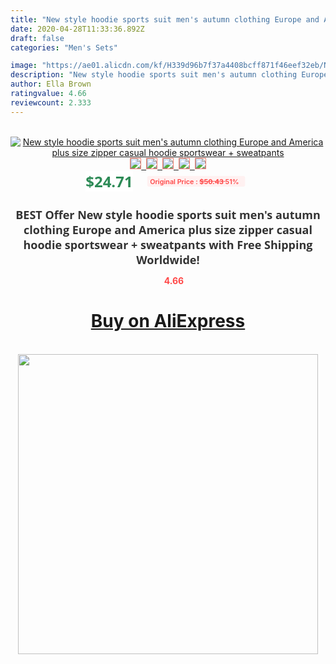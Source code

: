 ```yaml
---
title: "New style hoodie sports suit men's autumn clothing Europe and America plus size zipper casual hoodie sportswear + sweatpants"
date: 2020-04-28T11:33:36.892Z
draft: false
categories: "Men's Sets"

image: "https://ae01.alicdn.com/kf/H339d96b7f37a4408bcff871f46eef32eb/New-style-hoodie-sports-suit-men-s-autumn-clothing-Europe-and-America-plus-size-zipper-casual.jpg"
description: "New style hoodie sports suit men's autumn clothing Europe and America plus size zipper casual hoodie sportswear + sweatpants"
author: Ella Brown
ratingvalue: 4.66
reviewcount: 2.333
---
```

<br>
<div style="text-align: center;">
<a href="https://s.click.aliexpress.com/e/_AaqgL7" target="_blank" rel="nofollow noopener noreferrer"><img alt="New style hoodie sports suit men's autumn clothing Europe and America plus size zipper casual hoodie sportswear + sweatpants" class="magnifier-image" src="https://ae01.alicdn.com/kf/H339d96b7f37a4408bcff871f46eef32eb/New-style-hoodie-sports-suit-men-s-autumn-clothing-Europe-and-America-plus-size-zipper-casual.jpg_640x640.jpg">
<br>
<img style="border:1px solid salmon" src="https://ae01.alicdn.com/kf/H339d96b7f37a4408bcff871f46eef32eb/New-style-hoodie-sports-suit-men-s-autumn-clothing-Europe-and-America-plus-size-zipper-casual.jpg_120x120.jpg">&nbsp;&nbsp;<img style="border:1px solid salmon" src="https://ae01.alicdn.com/kf/H3b2e2b741a184af69f654cdcfc502b10W/New-style-hoodie-sports-suit-men-s-autumn-clothing-Europe-and-America-plus-size-zipper-casual.jpg_120x120.jpg">&nbsp;&nbsp;<img style="border:1px solid salmon" src="https://ae01.alicdn.com/kf/He9bf171ed9b44dce8713129bdd85efdcz/New-style-hoodie-sports-suit-men-s-autumn-clothing-Europe-and-America-plus-size-zipper-casual.jpg_120x120.jpg">&nbsp;&nbsp;<img style="border:1px solid salmon" src="https://ae01.alicdn.com/kf/H20615fb3d3f64f4ea95371b99db3f54fd/New-style-hoodie-sports-suit-men-s-autumn-clothing-Europe-and-America-plus-size-zipper-casual.jpg_120x120.jpg">&nbsp;&nbsp;<img style="border:1px solid salmon" src="https://ae01.alicdn.com/kf/Hf7f500623e1f4006bee7686b3c57b793L/New-style-hoodie-sports-suit-men-s-autumn-clothing-Europe-and-America-plus-size-zipper-casual.jpg_120x120.jpg"></a></div><br0>
<div style="text-align: center;"><span style="background-color: white; border: 0px; box-sizing: border-box; color: seagreen; display: inline-block; font-family: &quot;open sans&quot; , &quot;arial&quot; , &quot;helvetica&quot; , sans-serif , &quot;heiti&quot;; font-size: 24px; font-stretch: inherit; font-weight: 700; line-height: inherit; margin: 0px 10px 0px 0px; padding: 0px; vertical-align: middle;">$24.71 </span>
<span style="background: rgb(255 , 241 , 241); border-radius: 3px; border: 0px; box-sizing: border-box; color: #ff4747; display: inline-block; font-family: inherit; font-size: 12px; font-stretch: inherit; font-style: inherit; font-variant: inherit; font-weight: 600; line-height: inherit; margin: 0px; padding: 2px 5px; transform: scale(0.9); vertical-align: middle;">Original Price : <b style="text-decoration: line-through;">$50.43 </b> 51%&nbsp;&nbsp;</span></div>
<h1 style="color: #333333; display: inline-block; font-family: &quot;open sans&quot; , &quot;arial&quot; , &quot;helvetica&quot; , sans-serif , &quot;heiti&quot;; font-size: 18px; font-stretch: inherit; font-weight: 700; text-align: center;">BEST Offer New style hoodie sports suit men's autumn clothing Europe and America plus size zipper casual hoodie sportswear + sweatpants with Free Shipping Worldwide!</h1>
<div style="color: #ff4747; text-align: center;">
<img src="https://4.bp.blogspot.com/-M0ZcTcb-5uY/XleCXlxnR4I/AAAAAAAAAEc/OrjgMkXV1oMQFaCRZj5HQwOCBcu3w1FegCPcBGAYYCw/s1600/star.png" style="height: 15px;">&nbsp;<b>4.66</b></div>
<div class="button_cont" align="center"><a class="buynow_a" href="https://s.click.aliexpress.com/e/_AaqgL7" target="_blank" rel="nofollow noopener noreferrer"><H1>Buy on AliExpress</H1></a></div><br>
<div class="separator" style="clear: both; text-align: center;">
<img src="https://lh3.googleusercontent.com/-pTy5HemUv9M/XlePHvY0dAI/AAAAAAAAAE4/0nX5iRUoIWY8eMW9Dpxeirr157OZliDIgCLcBGAsYHQ/s1600/badge.gif" width="480">
</div>

